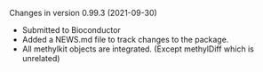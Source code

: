Changes in version 0.99.3 (2021-09-30)
+ Submitted to Bioconductor
+ Added a NEWS.md file to track changes to the package.
+ All methylkit objects are integrated. (Except methylDiff which is unrelated)